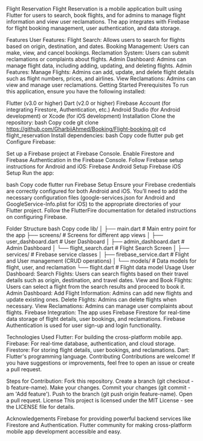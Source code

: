 Flight Reservation
Flight Reservation is a mobile application built using Flutter for users to search, book flights, and for admins to manage flight information and view user reclamations. The app integrates with Firebase for flight booking management, user authentication, and data storage.

Features
User Features:
Flight Search: Allows users to search for flights based on origin, destination, and dates.
Booking Management: Users can make, view, and cancel bookings.
Reclamation System: Users can submit reclamations or complaints about flights.
Admin Dashboard: Admins can manage flight data, including adding, updating, and deleting flights.
Admin Features:
Manage Flights: Admins can add, update, and delete flight details such as flight numbers, prices, and airlines.
View Reclamations: Admins can view and manage user reclamations.
Getting Started
Prerequisites
To run this application, ensure you have the following installed:

Flutter (v3.0 or higher)
Dart (v2.0 or higher)
Firebase Account (for integrating Firestore, Authentication, etc.)
Android Studio (for Android development) or Xcode (for iOS development)
Installation
Clone the repository:
bash
Copy code
git clone https://github.com/GharbiiAhmed/Booking/Flight-booking.git
cd flight_reservation
Install dependencies:
bash
Copy code
flutter pub get
Configure Firebase:

Set up a Firebase project at Firebase Console.
Enable Firestore and Firebase Authentication in the Firebase Console.
Follow Firebase setup instructions for Android and iOS:
Firebase Android Setup
Firebase iOS Setup
Run the app:

bash
Copy code
flutter run
Firebase Setup
Ensure your Firebase credentials are correctly configured for both Android and iOS. You’ll need to add the necessary configuration files (google-services.json for Android and GoogleService-Info.plist for iOS) to the appropriate directories of your Flutter project. Follow the FlutterFire documentation for detailed instructions on configuring Firebase.

Folder Structure
bash
Copy code
lib/
│
├── main.dart                    # Main entry point for the app
├── screens/                     # Screens for different app views
│   ├── user_dashboard.dart      # User Dashboard
│   ├── admin_dashboard.dart     # Admin Dashboard
│   └── flight_search.dart       # Flight Search Screen
│
├── services/                    # Firebase service classes
│   ├── firebase_service.dart    # Flight and User management (CRUD operations)
│
└── models/                      # Data models for flight, user, and reclamation
    └── flight.dart              # Flight data model
Usage
User Dashboard:
Search Flights: Users can search flights based on their travel details such as origin, destination, and travel dates.
View and Book Flights: Users can select a flight from the search results and proceed to book it.
Admin Dashboard:
Add Flight Information: Admins can add new flights and update existing ones.
Delete Flights: Admins can delete flights when necessary.
View Reclamations: Admins can manage user complaints about flights.
Firebase Integration:
The app uses Firebase Firestore for real-time data storage of flight details, user bookings, and reclamations.
Firebase Authentication is used for user sign-up and login functionality.


Technologies Used
Flutter: For building the cross-platform mobile app.
Firebase: For real-time database, authentication, and cloud storage.
Firestore: For storing flight details, user bookings, and reclamations.
Dart: Flutter's programming language.
Contributing
Contributions are welcome! If you have suggestions or improvements, feel free to open an issue or create a pull request.

Steps for Contribution:
Fork this repository.
Create a branch (git checkout -b feature-name).
Make your changes.
Commit your changes (git commit -am 'Add feature').
Push to the branch (git push origin feature-name).
Open a pull request.
License
This project is licensed under the MIT License - see the LICENSE file for details.

Acknowledgements
Firebase for providing powerful backend services like Firestore and Authentication.
Flutter community for making cross-platform mobile app development accessible and easy.
